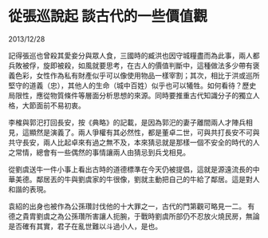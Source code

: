 # 從張巡說起 談古代的一些價值觀
2013/12/28

記得張巡也曾殺其愛妾分與眾人食，三國時的臧洪也因守城糧盡而為此事，兩人都兵敗被俘，旋即被殺，如風就要思考，在古人的價值判斷中，這種做法多少帶有褒義色彩，女性作為私有財產似乎可以像使用物品一樣宰割；其次，相比于洪或巡所堅守的道義（忠），其他人的生命（城中百姓）似乎也可以犧牲。如何看待？歷史局限性，應從物質條件等層面分析思想的來源。同時要推重古代知識分子的獨立人格，大節面前不易初衷。

李榷與郭汜打回長安，按《典略》的記載，是因為郭汜的妻子離間兩人才陣兵相見，這顯然是演義了。兩人爭權有其必然性，都是董卓二世，可與共打長安不可與共守長安，兩人比起卓來有過之無不及，本來猜忌就是那樣一個不安全的時代的人之常情，總會有一些偶然的事情讓兩人由猜忌到兵戈相見。

從劉虞送牛一件小事上看出古時的道德標準在今天仍被提倡，這就是源遠流長的中華美德。鄰居丟的牛與劉虞家的牛很像，劉就主動把自己的牛給了鄰居。這是對人和諧的表現。

袁紹的出身也被作為公孫瓚討伐他的十大罪之一，古代的門第觀可略見一二。
有德之貴胄劉虞之為公孫瓚所害讓人扼腕，于戰時劉虞所部仍不忍放火燒民房，無論是否確有其實，君子在亂世難以斗過小人，是也。
